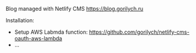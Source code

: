 Blog managed with Netlify CMS https://blog.gorilych.ru

Installation:

* Setup AWS Labmda function:
    https://github.com/gorilych/netlify-cms-oauth-aws-lambda
* ... 
